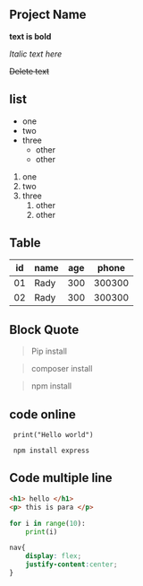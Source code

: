## Project Name

**text is bold**

*Italic text here*

~~Delete text~~

## list 
- one 
- two
- three
  - other
  - other
1. one 
2. two
3. three
    1. other
    2. other

## Table 

| id | name   | age | phone|
|----|--------|-----|------|
| 01 | Rady   | 300 |300300|
| 02 | Rady   | 300 |300300|

## Block Quote

> Pip install

>composer ​install

> npm install

## code online
` print("Hello world")`

` npm install express`

## Code multiple line
```html
<h1> hello </h1>
<p> this is para </p>
```

```python
for i in range(10):
    print(i)
```
```css
nav{
    display: flex;
    justify-content:center;
}
